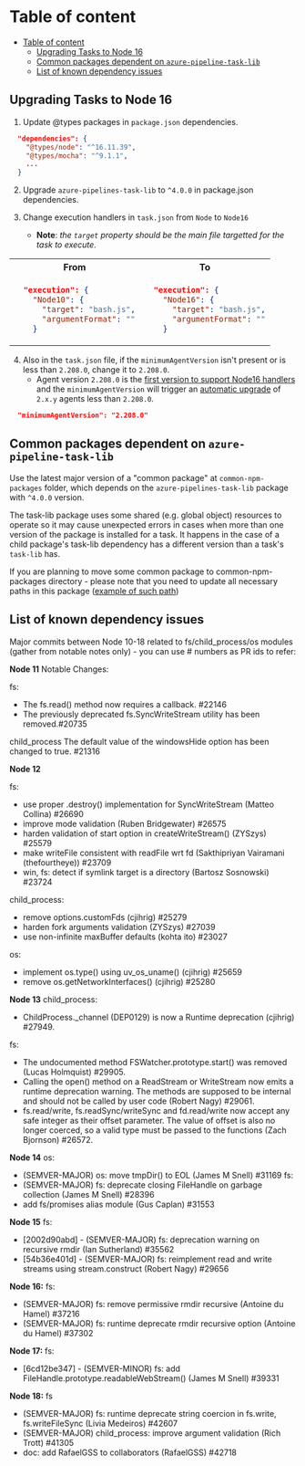 # Table of content
- [Table of content](#table-of-content)
  - [Upgrading Tasks to Node 16](#upgrading-tasks-to-node-16)
  - [Common packages dependent on `azure-pipeline-task-lib`](#common-packages-dependent-on-azure-pipeline-task-lib)
  - [List of known dependency issues](#list-of-known-dependency-issues)

## Upgrading Tasks to Node 16
  
1. Update @types packages in `package.json` dependencies.

```json
  "dependencies": {
    "@types/node": "^16.11.39",
    "@types/mocha": "^9.1.1",
    ...
  }
```
2. Upgrade `azure-pipelines-task-lib` to `^4.0.0` in package.json dependencies.

3. Change execution handlers in `task.json` from `Node` to `Node16`
   * **Note**: _the `target` property should be the main file targetted for the task to execute._

<table>
<tr>
<th>From</th>
<th>To</th>
</tr>
<tr>
<td>

```json
  "execution": {
    "Node10": {
      "target": "bash.js",
      "argumentFormat": ""
    }
```

</td>
<td>

```json
  "execution": {
    "Node16": {
      "target": "bash.js",
      "argumentFormat": ""
    }
```

</td>
</tr>
</table>

4. Also in the `task.json` file, if the `minimumAgentVersion` isn't present or is less than `2.208.0`, change it to `2.208.0`.
   * Agent version `2.208.0` is the [first version to support Node16 handlers](https://github.com/microsoft/azure-pipelines-agent/releases/tag/v2.208.0) and the `minimumAgentVersion` will trigger an [automatic upgrade](https://docs.microsoft.com/en-us/azure/devops/pipelines/agents/agents?view=azure-devops&tabs=browser#agent-version-and-upgrades) of `2.x.y` agents less than `2.208.0`.

```json
  "minimumAgentVersion": "2.208.0"
```

## Common packages dependent on `azure-pipeline-task-lib`

Use the latest major version of a "common package" at `common-npm-packages` folder, which depends on the `azure-pipelines-task-lib` package with `^4.0.0` version.

The task-lib package uses some shared (e.g. global object) resources to operate so it may cause unexpected errors in cases when more than one version of the package is installed for a task. It happens in the case of a child package's task-lib dependency has a different version than a task's `task-lib` has.

If you are planning to move some common package to common-npm-packages directory - please note that you need to update all necessary paths in this package ([example of such path](https://github.com/microsoft/azure-pipelines-tasks/blob/master/common-npm-packages/packaging-common/Tests/MockHelper.ts#L44))

## List of known dependency issues

Major commits between Node 10-18 related to fs/child_process/os modules (gather from notable notes only) - you can use # numbers as PR ids to refer:

**Node 11**
Notable Changes:

fs:
- The fs.read() method now requires a callback. #22146
- The previously deprecated fs.SyncWriteStream utility has been removed.#20735

child_process
The default value of the windowsHide option has been changed to true. #21316

**Node 12**

fs:
- use proper .destroy() implementation for SyncWriteStream (Matteo Collina) #26690
- improve mode validation (Ruben Bridgewater) #26575
- harden validation of start option in createWriteStream() (ZYSzys) #25579
- make writeFile consistent with readFile wrt fd (Sakthipriyan Vairamani (thefourtheye)) #23709
- win, fs: detect if symlink target is a directory (Bartosz Sosnowski) #23724

child_process:
- remove options.customFds (cjihrig) #25279
- harden fork arguments validation (ZYSzys) #27039
- use non-infinite maxBuffer defaults (kohta ito) #23027

os:
- implement os.type() using uv_os_uname() (cjihrig) #25659
- remove os.getNetworkInterfaces() (cjihrig) #25280

**Node 13**
child_process:
- ChildProcess._channel (DEP0129) is now a Runtime deprecation (cjihrig) #27949.

fs:
- The undocumented method FSWatcher.prototype.start() was removed (Lucas Holmquist) #29905.
- Calling the open() method on a ReadStream or WriteStream now emits a runtime deprecation warning. The methods are supposed to be internal and should not be called by user code (Robert Nagy) #29061.
- fs.read/write, fs.readSync/writeSync and fd.read/write now accept any safe integer as their offset parameter. The value of offset is also no longer coerced, so a valid type must be passed to the functions (Zach Bjornson) #26572.

**Node 14**
os: 
- (SEMVER-MAJOR) os: move tmpDir() to EOL (James M Snell) #31169
fs:
- (SEMVER-MAJOR) fs: deprecate closing FileHandle on garbage collection (James M Snell) #28396
- add fs/promises alias module (Gus Caplan) #31553

**Node 15**
fs:
- [2002d90abd] - (SEMVER-MAJOR) fs: deprecation warning on recursive rmdir (Ian Sutherland) #35562
- [54b36e401d] - (SEMVER-MAJOR) fs: reimplement read and write streams using stream.construct (Robert Nagy) #29656

**Node 16:**
fs:
- (SEMVER-MAJOR) fs: remove permissive rmdir recursive (Antoine du Hamel) #37216
- (SEMVER-MAJOR) fs: runtime deprecate rmdir recursive option (Antoine du Hamel) #37302

**Node 17:**
fs:
- [6cd12be347] - (SEMVER-MINOR) fs: add FileHandle.prototype.readableWebStream() (James M Snell) #39331

**Node 18:**
fs
- (SEMVER-MAJOR) fs: runtime deprecate string coercion in fs.write, fs.writeFileSync (Livia Medeiros) #42607
- (SEMVER-MAJOR) child_process: improve argument validation (Rich Trott) #41305
- doc: add RafaelGSS to collaborators (RafaelGSS) #42718